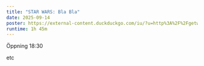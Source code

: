 ```yaml
---
title: "STAR WARS: Bla Bla"
date: 2025-09-14
poster: https://external-content.duckduckgo.com/iu/?u=http%3A%2F%2Fgetwallpapers.com%2Fwallpaper%2Ffull%2F5%2F7%2F5%2F126330.jpg&f=1&nofb=1&ipt=9fcb682a306deb36fd07bd9bf0a8a6bc7ffa326411ec87e457c6cc2a7d346ffb
runtime: 1h 45m
---
```

Öppning 18:30

etc
